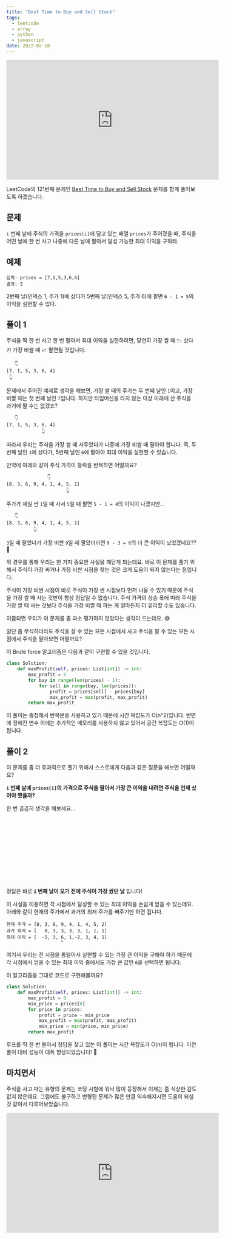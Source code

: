 ```yaml
---
title: "Best Time to Buy and Sell Stock"
tags:
  - leetcode
  - array
  - python
  - javascript
date: 2022-02-10
---
```


<iframe width="560" height="315" src="https://www.youtube.com/embed/5QOhBNYXC_g" title="YouTube video player" frameborder="0" allow="accelerometer; autoplay; clipboard-write; encrypted-media; gyroscope; picture-in-picture" allowfullscreen></iframe>

LeetCode의 121번째 문제인 [Best Time to Buy and Sell Stock](https://leetcode.com/problems/best-time-to-buy-and-sell-stock/) 문제를 함께 풀어보도록 하겠습니다.

## 문제

`i` 번째 날에 주식의 가격을 `prices[i]`에 담고 있는 배열 `prices`가 주어졌을 때, 주식을 어떤 날에 한 번 사고 나중에 다른 날에 팔아서 달성 가능한 최대 이익을 구하라.

## 예제

```
입력: prices = [7,1,5,3,6,4]
결과: 5
```

2번째 날(인덱스 1, 주가 1)에 샀다가 5번째 날(인덱스 5, 주가 6)애 팔면 `6 - 1 = 5`의 이익을 실현할 수 있다.

## 풀이 1

주식을 딱 한 번 사고 한 번 팔아서 최대 이익을 실현하려면, 당연히 가장 쌀 때 📉 샀다가 가장 비쌀 때 📈 팔면될 것입니다.

```
   👇
[7, 1, 5, 3, 6, 4]
 👆
```

문제에서 주어진 예제로 생각을 해보면, 가장 쌀 때의 주가는 두 번째 날인 `1`이고, 가장 비쌀 때는 첫 번째 날인 `7`입니다.
하지만 타임머신을 타지 않는 이상 미래에 산 주식을 과거에 팔 수는 없겠죠?

```
   👇
[7, 1, 5, 3, 6, 4]
             👆
```

따라서 우리는 주식을 가장 쌀 때 사두었다가 나중에 가장 비쌀 때 팔아야 합니다.
즉, 두 번째 날인 `1`에 샀다가, 5번째 날인 `6`에 팔아야 최대 이익을 실현할 수 있습니다.

만약에 아래와 같이 주식 가격이 등락을 반복하면 어떨까요?

```
               👇
[8, 3, 6, 9, 4, 1, 4, 5, 2]
                      👆
```

주가가 제일 싼 `1`일 때 사서 `5`일 때 팔면 `5 - 1 = 4`의 이익이 나겠지만...

```
   👇
[8, 3, 6, 9, 4, 1, 4, 5, 2]
          👆
```

`3`일 때 팔았다가 가장 비싼 `9`일 때 팔았더라면 `9 - 3 = 6`의 더 큰 이익이 났었겠네요?? 🤔

위 경우를 통해 우리는 한 가지 중요한 사실을 깨닫게 되는데요.
바로 이 문제를 풀기 위해서 주식이 가장 싸거나 가장 비싼 시점을 찾는 것은 크게 도움이 되지 않는다는 점입니다.

주식이 가장 비싼 시점이 바로 주식이 가장 싼 시점보다 먼저 나올 수 있기 때문에 주식을 가장 쌀 때 사는 것만이 항상 정답일 수 없습니다.
주식 가격의 상승 폭에 따라 주식을 가장 쌀 때 사는 것보다 주식을 가장 비쌀 때 파는 게 얼마든지 더 유리할 수도 있습니다.

이쯤되면 우리가 이 문제를 좀 과소 평가하지 않았다는 생각이 드는데요. 😅

일단 좀 무식하더라도 주식을 살 수 있는 모든 시점에서 사고 주식을 팔 수 있는 모든 시점에서 주식을 팔아보면 어떨까요?

이 Brute force 알고리즘은 다음과 같이 구현할 수 있을 것입니다.

```py
class Solution:
    def maxProfit(self, prices: List[int]) -> int:
        max_profit = 0
        for buy in range(len(prices) - 1):
            for sell in range(buy, len(prices)):
                profit = prices[sell] - prices[buy]
                max_profit = max(profit, max_profit)
        return max_profit
```

이 풀이는 중첩해서 반복문을 사용하고 있기 때문에 시간 복잡도가 O(n^2)입니다.
반면에 정해진 변수 외에는 추가적인 메모리를 사용하지 않고 있어서 공간 복잡도는 O(1)이 됩니다.

## 풀이 2

이 문제를 좀 더 효과적으로 풀기 위해서 스스로에게 다음과 같은 질문을 해보면 어떨까요?

**`i` 번째 날에 `prices[i]`의 가격으로 주식을 팔아서 가장 큰 이익을 내려면 주식을 언제 샀어야 했을까?**

한 번 곰곰히 생각을 해보세요...

<br/>
<br/>
<br/>
<br/>
<br/>
<br/>
<br/>
<br/>
<br/>
<br/>

정답은 바로 **`i` 번째 날이 오기 전에 주식이 가장 쌌던 날** 입니다!

이 사실을 이용하면 각 시점에서 달성할 수 있는 최대 이익을 손쉽게 얻을 수 있는데요.
아래와 같이 현재의 주가에서 과거의 최저 주가를 빼주기만 하면 됩니다.

```
현재 주가 = [8, 3, 6, 9, 4, 1, 4, 5, 2]
과거 최저 = [   8, 3, 3, 3, 3, 1, 1, 1]
최대 이익 = [  -5, 3, 6, 1,-2, 3, 4, 1]
                    ^
```

여기서 우리는 전 시점을 통털어서 실현할 수 있는 가장 큰 이익을 구해야 하기 때문에 각 시점에서 얻을 수 있는 최대 이익 중에서도 가장 큰 값인 `6`을 선택하면 됩니다.

이 알고리즘을 그대로 코드로 구현해볼까요?

```py
class Solution:
    def maxProfit(self, prices: List[int]) -> int:
        max_profit = 0
        min_price = prices[0]
        for price in prices:
            profit = price - min_price
            max_profit = max(profit, max_profit)
            min_price = min(price, min_price)
        return max_profit
```

루프를 딱 한 번 돌아서 정답을 찾고 있는 이 풀이는 시간 복잡도가 O(n)이 됩니다.
이전 풀이 대비 성능이 대폭 향상되었습니다! 🎊

## 마치면서

주식을 사고 파는 유형의 문제는 코딩 시험에 워낙 많이 등장해서 이제는 좀 식상한 감도 없지 않은데요.
그럼에도 불구하고 변형된 문제가 많은 만큼 익숙해지시면 도움이 되실 것 같아서 다루어보았습니다.

<iframe width="560" height="315" src="https://www.youtube.com/embed/JhoteDObjmg" title="YouTube video player" frameborder="0" allow="accelerometer; autoplay; clipboard-write; encrypted-media; gyroscope; picture-in-picture; web-share" allowfullscreen></iframe>

